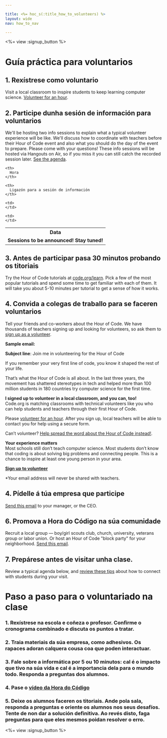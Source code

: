 ```yaml
---

title: <%= hoc_s(:title_how_to_volunteers) %>
layout: wide
nav: how_to_nav

---
```


<%= view :signup_button %>

# Guía práctica para voluntarios

## 1. Rexístrese como voluntario

Visit a local classroom to inspire students to keep learning computer science. [Volunteer for an hour](https://code.org/volunteer/engineer).

## 2. Participe dunha sesión de información para voluntarios

We'll be hosting two info sessions to explain what a typical volunteer experience will be like. We'll discuss how to coordinate with teachers before their Hour of Code event and also what you should do the day of the event to prepare. Please come with your questions! These info sessions will be hosted via Hangouts on Air, so if you miss it you can still catch the recorded session later. [See the agenda](https://docs.google.com/document/d/1y2PjgICSEnYGTD7MT1mvLS6RvA9BJDG4zWheD0ZFIUo/edit?usp=sharing).

<table>
  <tr>
    <th>
      Data
    </th>
    
    <th>
      Hora
    </th>
    
    <th>
      Ligazón para a sesión de información
    </th>
  </tr>
  
  <tr>
    <td>
      <strong>Sessions to be announced! Stay tuned!</strong>
    </td>
    
    <td>
    </td>
    
    <td>
    </td>
  </tr>
</table>

## 3. Antes de participar pasa 30 minutos probando os titoriais

Try the Hour of Code tutorials at [code.org/learn](https://code.org/learn). Pick a few of the most popular tutorials and spend some time to get familiar with each of them. It will take you about 5-10 minutes per tutorial to get a sense of how it works.

## 4. Convida a colegas de traballo para se faceren voluntarios

Tell your friends and co-workers about the Hour of Code. We have thousands of teachers signing up and looking for volunteers, so ask them to [sign up as a volunteer](https://code.org/volunteer).

**Sample email:**

**Subject line**: Join me in volunteering for the Hour of Code

If you remember your very first line of code, you know it shaped the rest of your life.

That’s what the Hour of Code is all about. In the last three years, the movement has shattered stereotypes in tech and helped more than 100 million students in 180 countries try computer science for the first time.

**I signed up to volunteer in a local classroom, and you can, too!**   
Code.org is matching classrooms with technical volunteers like you who can help students and teachers through their first Hour of Code.

Please [volunteer for an hour](https://code.org/volunteer/engineer). After you sign up, local teachers will be able to contact you for help using a secure form.

Can’t volunteer? [Help spread the word about the Hour of Code instead!](https://hourofcode.com/promote).

**Your experience matters**  
Most schools still don’t teach computer science. Most students don’t know that coding is about solving big problems and connecting people. This is a chance to inspire at least one young person in your area.

**[Sign up to volunteer](https://code.org/volunteer/engineer)**

*Your email address will never be shared with teachers.

## 4. Pídelle á túa empresa que participe

[Send this email](https://hourofcode.com/promote/resources#email) to your manager, or the CEO.

## 6. Promova a Hora do Código na súa comunidade

Recruit a local group — boy/girl scouts club, church, university, veterans group or labor union. Or host an Hour of Code "block party" for your neighborhood. [Send this email](https://hourofcode.com/promote/resources#email).

## 7. Prepárese antes de visitar unha clase.

Review a typical agenda below, and [review these tips](https://code.org/files/CSTT_Volunteers.pdf) about how to connect with students during your visit.

# Paso a paso para o voluntariado na clase

### 1. Rexístrese na escola e coñeza o profesor. Confirme o cronograma combinado e discuta os puntos a tratar.

### 2. Traia materiais da súa empresa, como adhesivos. Os rapaces adoran calquera cousa coa que poden interactuar.

### 3. Fale sobre a informática por 5 ou 10 minutos: cal é o impacto que tivo na súa vida e cal é a importancia dela para o mundo todo. Responda a preguntas dos alumnos.

### 4. Pase o [vídeo da Hora do Código](https://www.youtube.com/watch?v=2DxWIxec6yo)

### 5. Deixe os alumnos faceren os titoriais. Ande pola sala, responda a preguntas e oriente os alumnos nos seus desafíos. Tente de non dar a solución definitiva. Ao revés disto, faga preguntas para que eles mesmos poidan resolver o erro.

<%= view :signup_button %>